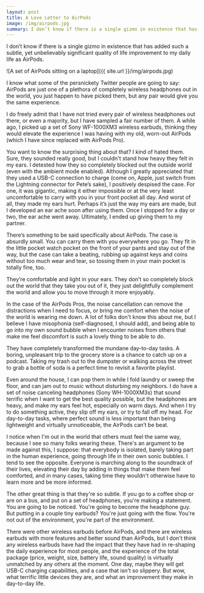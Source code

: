 ```yaml
---
layout: post
title: A Love Letter to AirPods
image: /img/airpods.jpg
summary: I don’t know if there is a single gizmo in existence that has added such a subtle, yet unbelievably significant quality of life improvement to my daily life as AirPods.
---
```


I don’t know if there is a single gizmo in existence that has added such a subtle, yet unbelievably significant quality of life improvement to my daily life as AirPods.

![A set of AirPods sitting on a laptop]({{ site.url }}/img/airpods.jpg)

I know what some of the persnickety Twitter people are going to say: AirPods are just one of a plethora of completely wireless headphones out in the world, you just happen to have picked them, but any pair would give you the same experience. 

I do freely admit that I have not tried every pair of wireless headphones out there, or even a majority, but I have sampled a fair number of them. A while ago, I picked up a set of Sony WF-1000XM3 wireless earbuds, thinking they would elevate the experience I was having with my old, worn-out AirPods (which I have since replaced with AirPods Pro).

You want to know the surprising thing about that? I kind of hated them. Sure, they sounded really good, but I couldn't stand how heavy they felt in my ears. I detested how they so completely blocked out the outside world (even with the ambient mode enabled). Although I greatly appreciated that they used a USB-C connection to charge (come on, Apple, just switch from the Lightning connector for Pete’s sake), I positively despised the case. For one, it was gigantic, making it either impossible or at the very least uncomfortable to carry with you in your front pocket all day. And worst of all, they made my ears hurt. Perhaps it’s just the way my ears are made, but I developed an ear ache soon after using them. Once I stopped for a day or two, the ear ache went away. Ultimately, I ended up giving them to my partner.

There’s something to be said specifically about AirPods. The case is absurdly small. You can carry them with you everywhere you go. They fit in the little pocket watch pocket on the front of your pants and stay out of the way, but the case can take a beating, rubbing up against keys and coins without too much wear and tear, so tossing them in your main pocket is totally fine, too.

They’re comfortable and light in your ears. They don’t so completely block out the world that they take you out of it, they just delightfully complement the world and allow you to move through it more enjoyably.

In the case of the AirPods Pros, the noise cancellation can remove the distractions when I need to focus, or bring me comfort when the noise of the world is wearing me down. A lot of folks don't know this about me, but I believe I have misophonia (self-diagnosed, I should add), and being able to go into my own sound bubble when I encounter noises from others that make me feel discomfort is such a lovely thing to be able to do.

They have completely transformed the mundane day-to-day tasks. A boring, unpleasant trip to the grocery store is a chance to catch up on a podcast. Taking my trash out to the dumpster or walking across the street to grab a bottle of soda is a perfect time to revisit a favorite playlist.

Even around the house, I can pop them in while I fold laundry or sweep the floor, and can jam out to music without disturbing my neighbors. I do have a set of noise canceling headphones (Sony WH-1000XM3s) that sound terrific when I want to get the best quality possible, but the headphones are heavy, and make my ears feel hot, especially on warm days. And when I try to do something active, they slip off my ears, or try to fall off my head. For day-to-day tasks, where perfect sound is less important than being lightweight and virtually unnoticeable, the AirPods can’t be beat.

I notice when I'm out in the world that others must feel the same way, because I see so many folks wearing these. There's an argument to be made against this, I suppose: that everybody is isolated, barely taking part in the human experience, going through life in their own sonic bubbles. I tend to see the opposite. Everyone is marching along to the soundtrack of their lives, elevating their day by adding in things that make them feel comforted, and in many cases, taking time they wouldn't otherwise have to learn more and be more informed. 

The other great thing is that they're so subtle. If you go to a coffee shop or are on a bus, and put on a set of headphones, you're making a statement. You are going to be noticed. You're going to become the headphone guy. But putting in a couple tiny earbuds? You're just going with the flow. You're not out of the environment, you're part of the environment.

There were other wireless earbuds before AirPods, and there are wireless earbuds with more features and better sound than AirPods, but I don't think any wireless earbuds have had the impact that they have had in re-shaping the daily experience for most people, and the experience of the total package (price, weight, size, battery life, sound quality) is virtually unmatched by any others at the moment. One day, maybe they will get USB-C charging capabilities, and a case that isn't so slippery. But wow, what terrific little devices they are, and what an improvement they make in day-to-day life.
